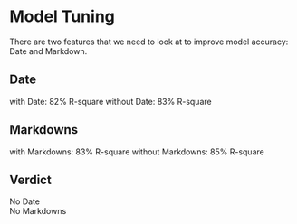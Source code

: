 # Model Tuning
There are two features that we need to look at to improve model accuracy: Date and Markdown.

## Date
with Date:    82% R-square
without Date: 83% R-square

## Markdowns
with Markdowns:    83% R-square
without Markdowns: 85% R-square

## Verdict
No Date<br>
No Markdowns